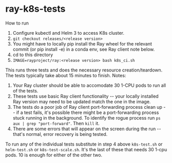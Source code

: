 # ray-k8s-tests

How to run
1. Configure kubectl and Helm 3 to access K8s cluster.
2. `git checkout releases/<release version>`
3. You might have to locally pip install the Ray wheel for the relevant commit (or pip install -e) in a conda env, see Ray client note below.
4. cd to this directory
3. `IMAGE=rayproject/ray:<release version> bash k8s_ci.sh`

This runs three tests and does the necessary resource creation/teardown. The tests typically take about 15 minutes to finish.
Notes:
1. Your Ray cluster should be able to accomodate 30 1-CPU pods to run all of the tests.
2. These tests use basic Ray client functionality -- your locally installed Ray version may need to be updated match the one in the image.
3. The tests do a poor job of Ray client port-forwarding process clean up -- if a test fails, it's possible there might be a port-forwarding process stuck running in the background. To identify the rogue process run `ps aux | grep "port-forward"`. Then `kill` it.
4. There are some errors that will appear on the screen during the run -- that's normal, error recovery is being tested.

To run any of the individual tests substitute in step 4 above `k8s-test.sh` or `helm-test.sh` or `k8s-test-scale.sh`.
It's the last of these that needs 30 1-cpu pods. 10 is enough for either of the other two.
